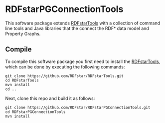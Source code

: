 # RDFstarPGConnectionTools
This software package extends [RDFstarTools](https://github.com/RDFstar/RDFstarTools) with a collection of command line tools and Java libraries that the connect the RDF* data model and Property Graphs.
## Compile
To compile this software package you first need to install the [RDFstarTools](https://github.com/RDFstar/RDFstarTools), which can be done by executing the following commands:
```
git clone https://github.com/RDFstar/RDFstarTools.git
cd RDFstarTools
mvn install
cd ..
```
Next, clone this repo and build it as follows:
```
git clone https://github.com/RDFstar/RDFstarPGConnectionTools.git
cd RDFstarPGConnectionTools
mvn install
```
